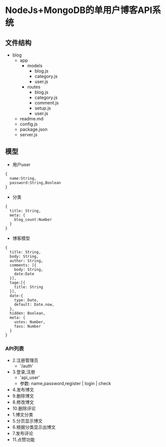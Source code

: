 # NodeJs+MongoDB的单用户博客API系统
## 文件结构
- blog
  - app
    - models
      - blog.js
      - category.js
      - user.js
    - routes
      - blog.js
      - category.js
      - comment.js
      - setup.js
      - user.js
  - readme.md
  - config.js
  - package.json
  - server.js
## 模型  
- 用户user
```
{
  name:String,
  password:String,Boolean
}
```
- 分类
```
{
  title: String,
  meta: {
    blog_count:Number
  }
}
```
- 博客模型
```
{
  title: String,
  body: String,
  author: String,
  comments: [{
    body: String,
    date:Date
  }],
  tage:[{
    title: String
  }],
  date:{
    type: Date,
    default: Date.now,
  },
  hidden: Boolean,
  meta: {
    votes: Number,
    favs: Number
  }
}
```
### API列表
- 2.注册管理员 
  - '/auth'
- 3.登录,注册 
  - 'api_user' 
  - 参数: name,password,register | login | check
- 4.发布博文
- 9.删除博文
- 8.修改博文
- 10.删除评论
- 1.博文分类
- 5.分页显示博文
- 6.根据分类显示出博文
- 7.发布评论
- 11.点赞功能

